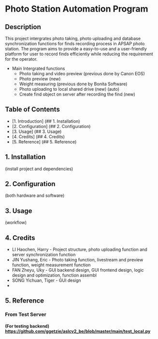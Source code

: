 # Photo Station Automation Program 
## Description
This project intergrates photo taking, photo uploading and database synchronization functions for finds recording process in APSAP photo station. The program aims to provide a easy-to-use and a user-friendly platform for user to record finds efficiently while reducing the requirement for the operator.
&nbsp;
* Main Intergrated functions
  * Photo taking and video preview (previous done by Canon EOS)
  * Photo preview (new)
  * Weight measuring (previous done by Bonita Software)
  * Photo uploading to local shared drive (new) (auto)
  * Create find object on server after recording the find (new)
&nbsp;
## Table of Contents
* [1. Introduction] (## 1. Installation)
* [2. Configuration] (## 2. Configuration)
* [3. Usage] (## 3. Usage)
* [4. Credits] (## 4. Credits)
* [5. Reference] (## 5. Reference)
&nbsp;
## 1. Installation 
(install project and dependencies)

## 2. Configuration 
(both hardware and software)
## 3. Usage
(workflow)
## 4. Credits
* LI Haochen, Harry - Project structure, photo uploading function and server synchronization function
* JIN Yushang, Eric - Photo taking function, livestream and preview function, weight measurement function
* FAN Zheyu, Uky - GUI backend design, GUI frontend design, logic design and optimization, function assembl
* SONG Yichuan, Tiger - GUI design
* &nbsp;
## 5. Reference
### From Test Server 
#### (For testing backend) https://github.com/ggetzie/aslcv2_be/blob/master/main/test_local.py

